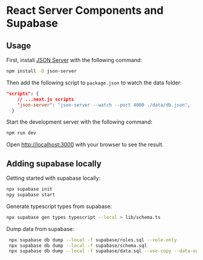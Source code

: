 # React Server Components and Supabase

## Usage

First, install [JSON Server](https://www.npmjs.com/package/json-server) with the
following command:

```bash
npm install -D json-server

```

Then add the following script to `package.json` to watch the data folder:

```json
"scripts": {
    // ...next.js scripts
    "json-server": "json-server --watch --port 4000 ./data/db.json",
  }
```

Start the development server with the following command:

```bash
npm run dev
```

Open [http://localhost:3000](http://localhost:3000) with your browser to see the
result.

## Adding supabase locally

Getting started with supabase locally:

```bash
npx supabase init
npy supabase start
```

Generate typescript types from supabase:

```bash
npx supabase gen types typescript --local > lib/schema.ts
```

Dump data from supabase:

```bash
 npx supabase db dump --local -f supabase/roles.sql --role-only
 npx supabase db dump --local -f supabase/schema.sql
 npx supabase db dump --local -f supabase/data.sql --use-copy --data-only
```
